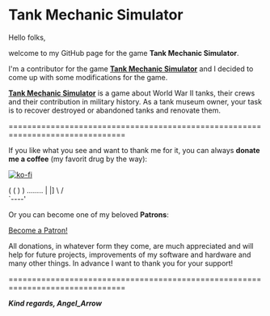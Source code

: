 # Tank Mechanic Simulator

Hello folks,

welcome to my GitHub page for the game **Tank Mechanic Simulator**. 

I'm a contributor for the game  [**Tank Mechanic Simulator**](https://store.steampowered.com/app/407130/Tank_Mechanic_Simulator/)  and I decided to come up with some modifications for the game.

[**Tank Mechanic Simulator**](https://store.steampowered.com/app/407130/Tank_Mechanic_Simulator/)  is a game about World War II tanks, their crews and their contribution in military history. As a tank museum owner, your task is to recover destroyed or abandoned tanks and renovate them.

===============================================================================

If you like what you see and want to thank me for it, you can always **donate me a coffee** (my favorit drug by the way):

[![ko-fi](https://www.ko-fi.com/img/githubbutton_sm.svg)](https://ko-fi.com/F1F51HO0N)

( (
    ) )
  ........
  |      |]
  \      /    
   `----'

Or you can become one of my beloved **Patrons**:

[Become a Patron!](https://www.patreon.com/bePatron?u=25078331)

All donations, in whatever form they come, are much appreciated and will help for future projects, improvements of my software and hardware and many other things. In advance I want to thank you for your support!

===============================================================================

***Kind regards,
Angel_Arrow***

